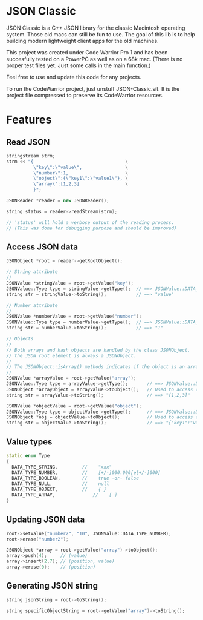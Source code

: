 # JSON Classic

JSON Classic is a C++ JSON library for the classic Macintosh operating system. Those old macs can still be fun to use. The goal of this lib is to help building modern lightweight client apps for the old machines.

This project was created under Code Warrior Pro 1 and has been succesfully tested on a PowerPC as well as on a 68k mac. (There is no proper test files yet. Just some calls in the main function.)

Feel free to use and update this code for any projects.


To run the CodeWarrior project, just unstuff JSON-Classic.sit. It is the project file compressed to preserve its CodeWarrior resources.


# Features

## Read JSON

```c++
stringstream strm;
strm << "{                                  \
          \"key\":\"value\",                \
          \"number\":1,                     \
          \"object\":{\"key1\":\"value1\"}, \
          \"array\":[1,2,3]                 \
          }";

JSONReader *reader = new JSONReader();

string status = reader->readStream(strm);

// 'status' will hold a verbose output of the reading process.
// (This was done for debugging purpose and should be improved)
```

## Access JSON data

```c++
JSONObject *root = reader->getRootObject();

// String attribute
//
JSONValue *stringValue = root->getValue("key");
JSONValue::Type type = stringValue->getType();  // ==> JSONValue::DATA_TYPE_STRING
string str = stringValue->toString();           // ==> "value"

// Number attribute
//
JSONValue *numberValue = root->getValue("number");
JSONValue::Type type = numberValue->getType();  // ==> JSONValue::DATA_TYPE_NUMBER
string str = numberValue->toString();           // ==> "1"

// Objects
//
// Both arrays and hash objects are handled by the class JSONObject.
// the JSON root element is always a JSONObject. 
// 
// The JSONObject::isArray() methods indicates if the object is an array.
//
JSONValue *arrayValue = root->getValue("array");
JSONValue::Type type = arrayValue->getType();       // ==> JSONValue::DATA_TYPE_ARRAY
JSONObject *arrayObject = arrayValue->toObject();   // Used to access child elements
string str = arrayValue->toString();                // ==> "[1,2,3]"

JSONValue *objectValue = root->getValue("object");
JSONValue::Type type = objectValue->getType();      // ==> JSONValue::DATA_TYPE_OBJECT
JSONObject *obj = objectValue->toObject();          // Used to access child elements
string str = objectValue->toString();               // ==> "{"key1":"value1"}"
```

## Value types

```c++
static enum Type
{
  DATA_TYPE_STRING,        	//    "xxx"
  DATA_TYPE_NUMBER,        	//    [+/-]000.000[e[+/-]000]
  DATA_TYPE_BOOLEAN,       	//    true -or- false
  DATA_TYPE_NULL,          	//    null
  DATA_TYPE_OBJECT,        	//    { }
  DATA_TYPE_ARRAY,   			//    [ ]
}
```

## Updating JSON data

```c++
root->setValue("number2", "10", JSONValue::DATA_TYPE_NUMBER);
root->erase("number2");

JSONObject *array = root->getValue("array")->toObject();
array->push(4);     // (value)
array->insert(2,7); // (position, value)
array->erase(0);    // (position)
```

## Generating JSON string

```c++
string jsonString = root->toString();

string specificObjectString = root->getValue("array")->toString();
```


